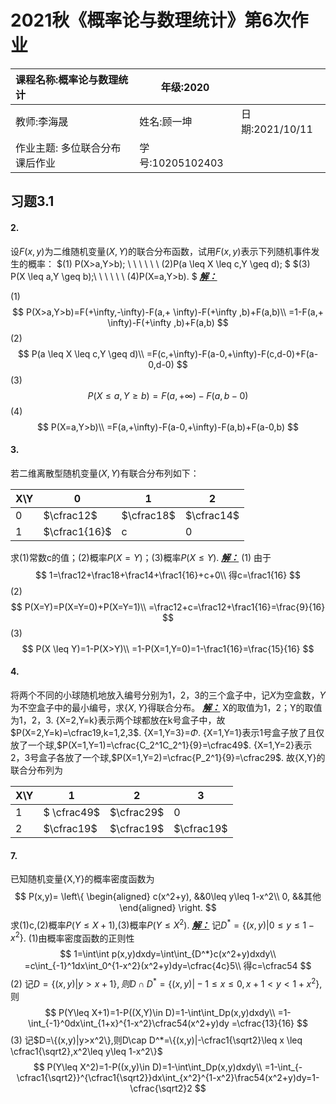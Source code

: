 # 2021秋《概率论与数理统计》第6次作业

| 课程名称:概率论与数理统计 | 年级:2020        |           |
| :------------------------ | ---------------- | :-------- |
| 教师:李海晟               | 姓名:顾一坤      | 日期:2021/10/11 |
| 作业主题: 多位联合分布课后作业            | 学号:10205102403 |           |

## 习题3.1

#### 2.
设$F(x,y)$为二维随机变量$(X,Y)$的联合分布函数，试用$F(x,y)$表示下列随机事件发生的概率：
$(1) P(X>a,Y>b);  \ \ \ \ \ \    (2)P(a \leq X \leq c,Y \geq d); $
$(3) P(X \leq a,Y \geq b);\ \ \ \ \ \ (4)P(X=a,Y>b). $
<u>***解：***</u>

(1)
$$
P(X>a,Y>b)=F(+\infty,-\infty)-F(a,+ \infty)-F(+\infty ,b)+F(a,b)\\
=1-F(a,+ \infty)-F(+\infty ,b)+F(a,b)
$$
(2)
$$
P(a \leq X \leq c,Y \geq d)\\
=F(c,+\infty)-F(a-0,+\infty)-F(c,d-0)+F(a-0,d-0)
$$
(3)
$$
P(X \leq a,Y \geq b)
=F(a,+\infty)-F(a,b-0)
$$
(4)
$$
P(X=a,Y>b)\\
=F(a,+\infty)-F(a-0,+\infty)-F(a,b)+F(a-0,b)
$$


#### 3.
若二维离散型随机变量$(X,Y)$有联合分布列如下：

| X\Y  | 0    | 1    | 2    |
| ---- | ---- | ---- | ---- |
| 0    | $\cfrac12$ | $\cfrac18$ | $\cfrac14$ |
| 1    | $\cfrac1{16}$ | c | 0 |




求(1)常数c的值；(2)概率$P(X=Y)$；(3)概率$P(X \leq Y)$.
<u>***解：***</u>
(1)
由于
$$
1=\frac12+\frac18+\frac14+\frac1{16}+c+0\\
得c=\frac1{16}
$$
(2)
$$
P(X=Y)=P(X=Y=0)+P(X=Y=1)\\
=\frac12+c=\frac12+\frac1{16}=\frac{9}{16}
$$
(3)
$$
P(X \leq Y)=1-P(X>Y)\\
=1-P(X=1,Y=0)=1-\frac1{16}=\frac{15}{16}
$$


#### 4.
将两个不同的小球随机地放入编号分别为1，2，3的三个盒子中，记$X$为空盒数，$Y$为不空盒子中的最小编号，求$\{X,Y\}$得联合分布。
<u>***解：***</u>
X的取值为1，2；Y的取值为1，2，3.
{X=2,Y=k}表示两个球都放在k号盒子中，故$P(X=2,Y=k)=\cfrac19,k=1,2,3$.
{X=1,Y=3}=$\Phi$.
{X=1,Y=1}表示1号盒子放了且仅放了一个球,$P(X=1,Y=1)=\cfrac{C_2^1C_2^1}{9}=\cfrac49$.
{X=1,Y=2}表示2，3号盒子各放了一个球,$P(X=1,Y=2)=\cfrac{P_2^1}{9}=\cfrac29$.
故{X,Y}的联合分布列为



| X\Y  | 1           | 2          | 3          |
| ---- | ----------- | ---------- | ---------- |
| 1    | $ \cfrac49$ | $\cfrac29$ | 0          |
| 2    | $\cfrac19$  | $\cfrac19$ | $\cfrac19$ |




#### 7.
已知随机变量{X,Y}的概率密度函数为
$$
P(x,y)=
\left\{
\begin{aligned}
c(x^2+y), &&0\leq y\leq 1-x^2\\
0, &&其他
\end{aligned}
\right.
$$
求(1)c,(2)概率$P(Y \leq X+1)$,(3)概率$P(Y \leq X^2)$.
<u>***解：***</u>
记$D^{*}=\{(x,y)|0 \leq y \leq 1-x^2\}$.
(1)由概率密度函数的正则性
$$
1=\int\int p(x,y)dxdy=\int\int_{D^*}c(x^2+y)dxdy\\
=c\int_{-1}^1dx\int_0^{1-x^2}(x^2+y)dy=\cfrac{4c}5\\
得c=\cfrac54
$$
(2)
记$D=\{(x,y)|y>x+1\},则D \cap D^*=\{(x,y)|-1 \leq x \leq 0,x+1<y<1+x^2\},$则
$$
P(Y\leq X+1)=1-P((X,Y)\in D)=1-\int\int_Dp(x,y)dxdy\\
=1-\int_{-1}^0dx\int_{1+x}^{1-x^2}\cfrac54(x^2+y)dy
=\cfrac{13}{16}
$$
(3)
记$D=\{(x,y)|y>x^2\},则D\cap D^*=\{(x,y)|-\cfrac1{\sqrt2}\leq x \leq \cfrac1{\sqrt2},x^2\leq y\leq 1-x^2\}$
$$
P(Y\leq X^2)=1-P((x,y)\in D)=1-\int\int_Dp(x,y)dxdy\\
=1-\int_{-\cfrac1{\sqrt2}}^{\cfrac1{\sqrt2}}dx\int_{x^2}^{1-x^2}\frac54(x^2+y)dy=1-\cfrac{\sqrt2}2
$$
